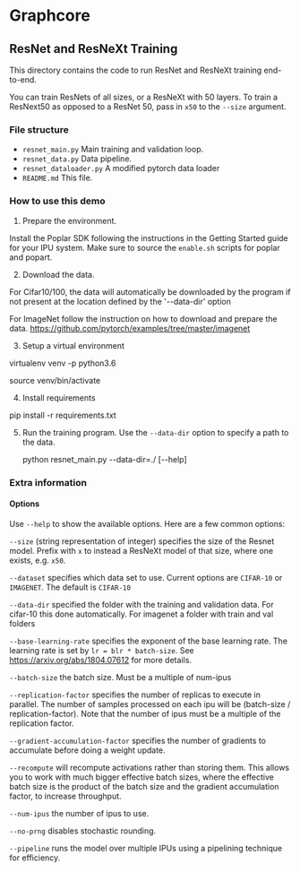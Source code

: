 # Graphcore

## ResNet and ResNeXt Training

This directory contains the code to run ResNet and ResNeXt training end-to-end.

You can train ResNets of all sizes, or a ResNeXt with 50 layers.
To train a ResNext50 as opposed to a ResNet 50, pass in `x50` to the `--size` argument. 

### File structure

* `resnet_main.py` Main training and validation loop.
* `resnet_data.py` Data pipeline.
* `resnet_dataloader.py` A modified pytorch data loader
* `README.md` This file.

### How to use this demo

1) Prepare the environment.

  Install the Poplar SDK following the instructions in the Getting Started guide for your IPU system. Make sure to source the `enable.sh`
  scripts for poplar and popart.

2) Download the data.

  For Cifar10/100, the data will automatically be downloaded by the program if not present at
  the location defined by the '--data-dir' option

  For ImageNet follow the instruction on how to download and prepare the data. 
  <https://github.com/pytorch/examples/tree/master/imagenet>

3) Setup a virtual environment

  virtualenv venv -p python3.6

  source venv/bin/activate

4) Install requirements

  pip install -r requirements.txt

5) Run the training program. Use the `--data-dir` option to specify a path to
   the data.

    python resnet_main.py --data-dir=./ [--help]


### Extra information

#### Options


Use `--help` to show the available options. Here are a few common options:

`--size` (string representation of integer) specifies the size of the Resnet model. Prefix with `x` to instead a
 ResNeXt model of that size, where one exists, e.g. `x50`.

`--dataset` specifies which data set to use. Current options are `CIFAR-10` 
or `IMAGENET`. The default is `CIFAR-10` 

`--data-dir` specified the folder with the training and validation data. For 
cifar-10 this done automatically. For imagenet a folder with train and val 
folders

`--base-learning-rate` specifies the exponent of the base learning rate.
The learning rate is set by `lr = blr * batch-size`.
See <https://arxiv.org/abs/1804.07612> for more details.

`--batch-size` the batch size. Must be a multiple of num-ipus

`--replication-factor` specifies the number of replicas to execute in parallel. The number of samples processed on each ipu will be
(batch-size / replication-factor).  Note that the number of ipus must be a multiple of the replication factor.

`--gradient-accumulation-factor` specifies the number of gradients to accumulate before doing a weight update.

`--recompute` will recompute activations rather than storing them. This allows you to work with much bigger effective batch sizes, where the effective batch size is the product of the batch size and the gradient accumulation factor, to increase throughput.

`--num-ipus` the number of ipus to use. 

`--no-prng` disables stochastic rounding.

`--pipeline` runs the model over multiple IPUs using a pipelining technique for efficiency.

